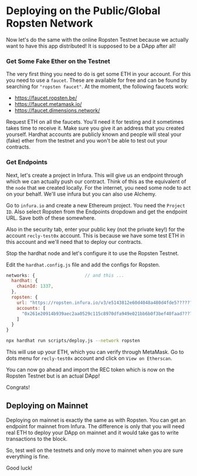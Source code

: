 
# Deploying on the Public/Global Ropsten Network

Now let's do the same with the online Ropsten Testnet because we actually want to have this app distributed! It is supposed to be a DApp after all! 

### Get Some Fake Ether on the Testnet 

The very first thing you need to do is get some ETH in your account. For this you need to use a `faucet`. These are available for free and can be found by searching for `"ropsten faucet"`. At the moment, the following faucets work:  

* https://faucet.ropsten.be/
* https://faucet.metamask.io/
* https://faucet.dimensions.network/

Request ETH on all the faucets. You'll need it for testing and it sometimes takes time to receive it. Make sure you give it an address that you created yourself. Hardhat accounts are publicly known and people will steal your (fake) ether from the testnet and you won't be able to test out your contracts. 

### Get Endpoints 

Next, let's create a project in Infura. This will give us an endpoint through which we can actually push our contract. Think of this as the equivalent of the `node` that we created locally. For the internet, you need some node to act on your behalf. We'll use infura but you can also use Alchemy. 

Go to `infura.io` and create a new Ethereum project. You need the `Project ID`. Also select Ropsten from the Endpoints dropdown and get the endpoint URL. Save both of these somewhere. 

Also in the security tab, enter your public key (not the private key!) for the account `recly-test0x` account. This is because we have some test ETH in this account and we'll need that to deploy our contracts. 

Stop the hardhat node and let's configure it to use the Ropsten Testnet. 

Edit the `hardhat.config.js` file and add the configs for Ropsten. 

```javascript 
networks: {                   // and this ...
  hardhat: {
    chainId: 1337,
  },
  ropsten: {
    url: "https://ropsten.infura.io/v3/e5143812e60d4048a480d4fde5??????",  // Ropsten endpoint 
    accounts: [
      "0x261e20914b939aec2aa0529c115c8970dfa949e021bb6b0f3bef40faad??????" // private key with ETH
    ]
  }
}
```

```bash 
npx hardhat run scripts/deploy.js --network ropsten 
```

This will use up your ETH, which you can verify through MetaMask. Go to dots menu for `recly-test0x` account and click on `View on Etherscan`. 

You can now go ahead and import the REC token which is now on the Ropsten Testnet but is an actual DApp! 

Congrats! 

## Deploying on Mainnet 

Deploying on mainnet is exactly the same as with Ropsten. You can get an endpoint for mainnet from Infura. The difference is only that you will need real ETH to deploy your DApp on mainnet and it would take gas to write transactions to the block. 

So, test well on the testnets and only move to mainnet when you are sure everything is fine. 

Good luck! 
